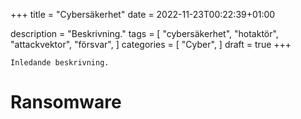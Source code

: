 +++
title = "Cybersäkerhet"
date = 2022-11-23T00:22:39+01:00

description = "Beskrivning."
tags = [
    "cybersäkerhet",
    "hotaktör",
    "attackvektor",
    "försvar",
]
categories = [
    "Cyber",
]
draft = true
+++

`Inledande beskrivning.`
<!--more-->
# Ransomware
